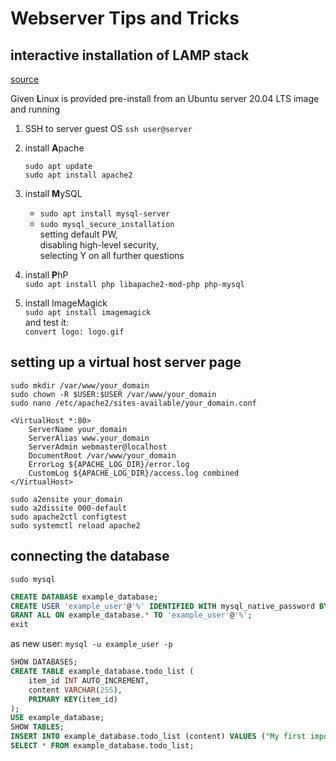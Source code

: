 # Webserver Tips and Tricks
## interactive installation of LAMP stack
[source](https://www.digitalocean.com/community/tutorials/how-to-install-linux-apache-mysql-php-lamp-stack-on-ubuntu-20-04-de)

Given **L**inux is provided pre-install from an Ubuntu server 20.04 LTS image and running

1. SSH to server guest OS `ssh user@server`

2. install **A**pache
    ```
    sudo apt update  
    sudo apt install apache2
    ```

3. install **M**ySQL  
    - `sudo apt install mysql-server`
    - `sudo mysql_secure_installation`  
      setting default PW,  
      disabling high-level security,  
      selecting Y on all further questions

4. install **P**hP  
    `sudo apt install php libapache2-mod-php php-mysql`

5. install ImageMagick  
    `sudo apt install imagemagick`  
    and test it:  
    `convert logo: logo.gif`

## setting up a virtual host server page
`sudo mkdir /var/www/your_domain`  
`sudo chown -R $USER:$USER /var/www/your_domain`  
`sudo nano /etc/apache2/sites-available/your_domain.conf`  
```
<VirtualHost *:80>
    ServerName your_domain
    ServerAlias www.your_domain
    ServerAdmin webmaster@localhost
    DocumentRoot /var/www/your_domain
    ErrorLog ${APACHE_LOG_DIR}/error.log
    CustomLog ${APACHE_LOG_DIR}/access.log combined
</VirtualHost>
```
`sudo a2ensite your_domain`  
`sudo a2dissite 000-default`  
`sudo apache2ctl configtest`  
`sudo systemctl reload apache2`  

## connecting the database
`sudo mysql`  
```sql
CREATE DATABASE example_database;
CREATE USER 'example_user'@'%' IDENTIFIED WITH mysql_native_password BY 'banana';
GRANT ALL ON example_database.* TO 'example_user'@'%';
exit
```
as new user: `mysql -u example_user -p`  
```sql
SHOW DATABASES;
CREATE TABLE example_database.todo_list (
    item_id INT AUTO_INCREMENT,
    content VARCHAR(255),
    PRIMARY KEY(item_id)
);
USE example_database;
SHOW TABLES;
INSERT INTO example_database.todo_list (content) VALUES ("My first important item");
SELECT * FROM example_database.todo_list;
```

